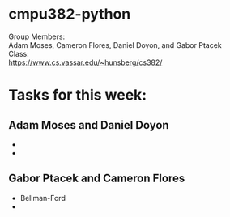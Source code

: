 # cmpu382-python
Group Members:  
Adam Moses, Cameron Flores, Daniel Doyon, and Gabor Ptacek  
Class:  
https://www.cs.vassar.edu/~hunsberg/cs382/

# Tasks for this week:

## Adam Moses and Daniel Doyon
-
-

##  Gabor Ptacek and Cameron Flores
- Bellman-Ford
-
